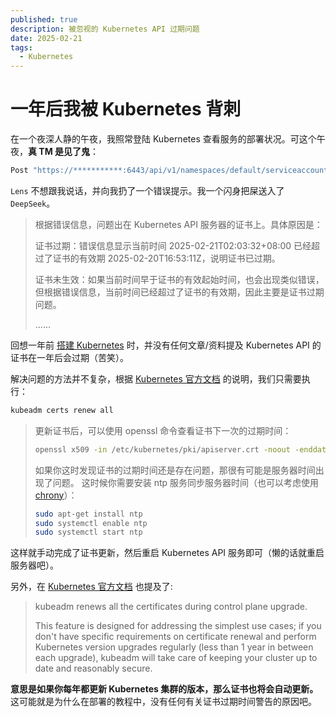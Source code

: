 ```yaml
---
published: true
description: 被忽视的 Kubernetes API 过期问题
date: 2025-02-21
tags:
  - Kubernetes
---
```


# 一年后我被 Kubernetes 背刺

在一个夜深人静的午夜，我照常登陆 Kubernetes 查看服务的部署状况。可这个午夜，**真 TM 是见了鬼**：

```bash
Post "https://***********:6443/api/v1/namespaces/default/serviceaccounts/******/token": tls: failed to verify certificate: x509: certificate has expired or is not yet valid: current time 2025-02-21T02:03:32+08:00 is after 2025-02-20T16:53:11Z
```

`Lens` 不想跟我说话，并向我扔了一个错误提示。我一个闪身把屎送入了 `DeepSeek`。

> 根据错误信息，问题出在 Kubernetes API 服务器的证书上。具体原因是：
>
> 证书过期：错误信息显示当前时间 2025-02-21T02:03:32+08:00 已经超过了证书的有效期 2025-02-20T16:53:11Z，说明证书已过期。
>
> 证书未生效：如果当前时间早于证书的有效起始时间，也会出现类似错误，但根据错误信息，当前时间已经超过了证书的有效期，因此主要是证书过期问题。
>
> ......

回想一年前 [搭建 Kubernetes](https://val-istar-guo.com/articles/%E5%9B%BD%E5%86%85%E8%87%AA%E5%BB%BAKubernetes%E6%8C%87%E5%8D%97) 时，并没有任何文章/资料提及 Kubernetes API 的证书在一年后会过期（苦笑）。

[kubeadm_certs]: https://kubernetes.io/docs/tasks/administer-cluster/kubeadm/kubeadm-certs/

解决问题的方法并不复杂，根据 [Kubernetes 官方文档][kubeadm_certs] 的说明，我们只需要执行：

```bash
kubeadm certs renew all
```

> 更新证书后，可以使用 openssl 命令查看证书下一次的过期时间：
>
> ```bash
> openssl x509 -in /etc/kubernetes/pki/apiserver.crt -noout -enddate
> ```
>
> 如果你这时发现证书的过期时间还是存在问题，那很有可能是服务器时间出现了问题。
> 这时候你需要安装 ntp 服务同步服务器时间（也可以考虑使用 [chrony](https://whatiknown.cheverjohn.me/Cheatsheets/kubernetesBootstrap#time-must-be-adjusted-to-be-consistent)）：
>
> ```bash
> sudo apt-get install ntp
> sudo systemctl enable ntp
> sudo systemctl start ntp
> ```

这样就手动完成了证书更新，然后重启 Kubernetes API 服务即可（懒的话就重启服务器吧）。

另外，在 [Kubernetes 官方文档][kubeadm_certs] 也提及了:

> kubeadm renews all the certificates during control plane upgrade.
>
> This feature is designed for addressing the simplest use cases; if you don't have specific requirements on certificate renewal and perform Kubernetes version upgrades regularly (less than 1 year in between each upgrade), kubeadm will take care of keeping your cluster up to date and reasonably secure.

**意思是如果你每年都更新 Kubernetes 集群的版本，那么证书也将会自动更新。** 这可能就是为什么在部署的教程中，没有任何有关证书过期时间警告的原因吧。
